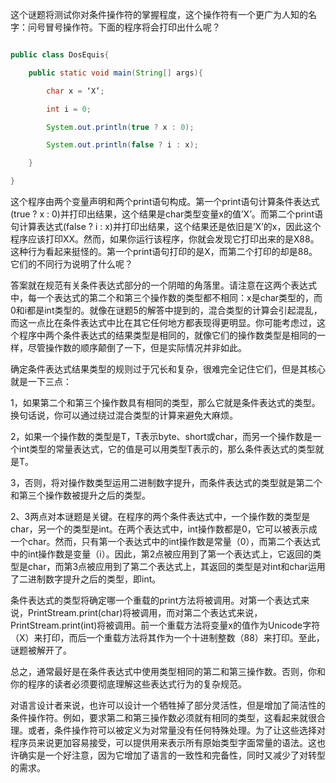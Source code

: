 这个谜题将测试你对条件操作符的掌握程度，这个操作符有一个更广为人知的名字：问号冒号操作符。下面的程序将会打印出什么呢？ 
```java   
public class DosEquis{
	public static void main(String[] args){
		char x = ‘X’;
		int i = 0;
		System.out.println(true ? x : 0); 
		System.out.println(false ? i : x); 
	}
}
```
这个程序由两个变量声明和两个print语句构成。第一个print语句计算条件表达式(true ? x : 0)并打印出结果，这个结果是char类型变量x的值’X’。而第二个print语句计算表达式(false ? i : x)并打印出结果，这个结果还是依旧是’X’的x，因此这个程序应该打印XX。然而，如果你运行该程序，你就会发现它打印出来的是X88。这种行为看起来挺怪的。第一个print语句打印的是X，而第二个打印的却是88。它们的不同行为说明了什么呢？ 
答案就在规范有关条件表达式部分的一个阴暗的角落里。请注意在这两个表达式中，每一个表达式的第二个和第三个操作数的类型都不相同：x是char类型的，而0和i都是int类型的。就像在谜题5的解答中提到的，混合类型的计算会引起混乱，而这一点比在条件表达式中比在其它任何地方都表现得更明显。你可能考虑过，这个程序中两个条件表达式的结果类型是相同的，就像它们的操作数类型是相同的一样，尽管操作数的顺序颠倒了一下，但是实际情况并非如此。 
确定条件表达式结果类型的规则过于冗长和复杂，很难完全记住它们，但是其核心就是一下三点： 
1，如果第二个和第三个操作数具有相同的类型，那么它就是条件表达式的类型。换句话说，你可以通过绕过混合类型的计算来避免大麻烦。 
2，如果一个操作数的类型是T，T表示byte、short或char，而另一个操作数是一个int类型的常量表达式，它的值是可以用类型T表示的，那么条件表达式的类型就是T。 
3，否则，将对操作数类型运用二进制数字提升，而条件表达式的类型就是第二个和第三个操作数被提升之后的类型。
2、3两点对本谜题是关键。在程序的两个条件表达式中，一个操作数的类型是char，另一个的类型是int。在两个表达式中，int操作数都是0，它可以被表示成一个char。然而，只有第一个表达式中的int操作数是常量（0），而第二个表达式中的int操作数是变量（i）。因此，第2点被应用到了第一个表达式上，它返回的类型是char，而第3点被应用到了第二个表达式上，其返回的类型是对int和char运用了二进制数字提升之后的类型，即int。 
条件表达式的类型将确定哪一个重载的print方法将被调用。对第一个表达式来说，PrintStream.print(char)将被调用，而对第二个表达式来说，PrintStream.print(int)将被调用。前一个重载方法将变量x的值作为Unicode字符（X）来打印，而后一个重载方法将其作为一个十进制整数（88）来打印。至此，谜题被解开了。 
总之，通常最好是在条件表达式中使用类型相同的第二和第三操作数。否则，你和你的程序的读者必须要彻底理解这些表达式行为的复杂规范。 
对语言设计者来说，也许可以设计一个牺牲掉了部分灵活性，但是增加了简洁性的条件操作符。例如，要求第二和第三操作数必须就有相同的类型，这看起来就很合理。或者，条件操作符可以被定义为对常量没有任何特殊处理。为了让这些选择对程序员来说更加容易接受，可以提供用来表示所有原始类型字面常量的语法。这也许确实是一个好注意，因为它增加了语言的一致性和完备性，同时又减少了对转型的需求。